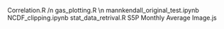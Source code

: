 Correlation.R /n
gas_plotting.R \n
mannkendall_original_test.ipynb
NCDF_clipping.ipynb
stat_data_retrival.R
S5P Monthly Average Image.js
